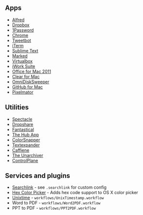 ## Apps

- [Alfred](http://www.alfredapp.com/)
- [Dropbox](https://www.dropbox.com/)
- [1Password](https://agilebits.com/onepassword)
- [Chrome](https://www.google.com/chrome/)
- [Tweetbot](http://tapbots.com/software/tweetbot/)
- [iTerm](http://iterm.sourceforge.net/)
- [Sublime Text](http://www.sublimetext.com/)
- [Marked](http://marked2app.com/)
- [Virtualbox](https://www.virtualbox.org/)
- [iWork Suite](https://www.apple.com/creativity-apps/mac/)
- [Office for Mac 2011](http://www.microsoft.com/mac)
- [Clear for Mac](http://realmacsoftware.com/clear/)
- [OmniDiskSweeper](http://www.omnigroup.com/more)
- [GitHub for Mac](https://mac.github.com/)
- [Pixelmator](https://itunes.apple.com/gb/app/pixelmator/id407963104?mt=12&uo=4)

## Utilities

- [Spectacle](http://spectacleapp.com/)
- [Dropshare](http://getdropsha.re/)
- [Fantastical](https://flexibits.com/fantastical)
- [The Hub App](http://thehubapp.com/)
- [ColorSnapper](http://colorsnapper.com/)
- [Textexpander](http://smilesoftware.com/TextExpander/)
- [Caffiene](http://lightheadsw.com/caffeine/)
- [The Unarchiver](https://itunes.apple.com/gb/app/the-unarchiver/id425424353?mt=12&uo=4)
- [ControlPlane](http://www.controlplaneapp.com/about/)

## Services and plugins

- [Searchlink](http://brettterpstra.com/projects/searchlink/) - see `.searchlink` for custom config
- [Hex Color Picker](http://wafflesoftware.net/hexpicker/) - Adds hex code support to OS X color picker
- [Unixtime](https://gist.github.com/clooth/5955973) - `workflows/UnixTimestamp.workflow`
- Word to PDF - `workflows/Word2PDF.workflow`
- PPT to PDF - `workflows/PPT2PDF.workflow`

### Quicklook Plugins

- [Markdown Quicklook](http://www.mdk.org.pl/2009/2/10/quicklook-for-markdown)
- [JSON](http://www.sagtau.com/quicklookjson.html)
- [QLStephen](http://whomwah.github.io/qlstephen/) - Plaintext files with no extension
- [QLColorCode](https://code.google.com/p/qlcolorcode/downloads/detail?name=QLColorCode-2.0.2.tgz&can=2&q=) - Code highlighting

## CLI

- [Homebrew](http://brew.sh/)
- [Git](http://git-scm.com/)
- [Composer](https://getcomposer.org/)
    - `sudo mv composer.phar /usr/local/bin/composer`
- [Laravel Installer](http://laravel.com/docs/installation#install-laravel)
- [wget](http://www.gnu.org/s/wget/)
- [Vagrant](https://www.vagrantup.com/)
- [rbenv](https://gorails.com/setup/osx/10.9-mavericks)
- [Mcrypt](http://jacurtis.com/php-development/easily-install-mcrypt-php-mavericks-yosemite/)
- [Libtool](http://www.gnu.org/software/libtool/)
    - `brew install libtool --universal`
- [vtop](http://parall.ax/vtop)
- [isup](https://github.com/sindresorhus/is-up)
- [sshrc](https://github.com/Russell91/sshrc)
- [Jekyll](http://jekyllrb.com/docs/installation/)
    + [Jekyll time-ago](https://github.com/markets/jekyll-timeago)

## Fonts

- [Source Code Pro](http://www.adobe.com/cfusion/store/html/index.cfm?event=displayFontPackage&code=1960)

## Misc

- `touch ~/.hushlogin` - Hide login message SSH to Ubuntu
